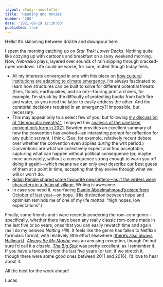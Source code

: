 ```yaml
---
layout: study--newsletter
title: 'Reading and movies'
number: '208'
date: '2021-08-29 12:20:00'
published: true
---
```


Hello! It’s slaloming between drizzle and downpour here.

I spent the morning catching up on _Star Trek: Lower Decks_. Nothing quite like cozying up with cartoons and breakfast on a rainy weekend morning. Now, _Nebraska_ plays, layered over sounds of rain slipping through cracked-open windows. Life could be worse, for sure, muted though today feels.

- All my interests converged in one with this piece on [how cultural institutions are adapting to climate emergency](https://www.theglobeandmail.com/arts/art-and-architecture/article-as-climate-disasters-come-to-museums-doorsteps-curators-decide-what-to/). I’m always fascinated to learn how structures can be built to solve for different potential threats (fires, floods, earthquakes, and so on)—touring print archives, for example, I’m struck by the difficulty of protecting books from both fire and water, as you need the latter to easily address the other. And the curatorial decisions required in an emergency?! Impossible, but necessary.
- This may appeal only to a select few of you, but following [my discussion of “democratic event(s)”](https://lucascherkewski.com/hit-and-miss/206-democratic-events/), I enjoyed this [analysis of the caretaker convention’s form in 2021](https://parliamentum.org/2021/08/27/extreme-risk-aversion-the-caretaker-convention-in-2021/). Bowden provides an excellent summary of how the convention has evolved—an interesting prompt for reflection for any public servant, I think. (See, for example, relatively recent debate over whether the convention even applies _during_ the writ period.) Conventions are what we collectively expect and find acceptable, capturing what can happen without political consequence (or, maybe more accurately, without a consequence strong enough to warn you off doing it again)—which means we can only ever describe our best guess of them at a point in time, accepting that they evolve through what we will or won’t do.
- [Robin Rendle shared some favourite newsletters—as if the writers were characters in a fictional village.](https://desert.glass/archive/news-from-the-republic/) Writing is awesome.
- In case you need it, resurfacing [Elamin Abdelmahmoud’s piece from October of last year—on hope](https://www.buzzfeednews.com/article/elaminabdelmahmoud/hope-2020-pandemic-wildfires). (His distinction between hope and optimism reminds me of one of my life mottos: “high hopes, low expectations”.)

Finally, some friends and I were recently pondering the rom-com genre—specifically, whether there have been any really classic rom-coms made in the last five or so years, ones that you can easily rewatch time and again (as I do my beloved _Notting Hill_). It feels like the genre has fallen to Netflix’s formulaic format, with relatively little effort elsewhere ([there’s also always Hallmark](https://tressiemcphd.medium.com/the-feminist-hallmark-movie-universe-bae64a7f2059)). [_Always Be My Maybe_](https://www.justwatch.com/ca/movie/always-be-my-maybe) was an amusing exception, though I’m not sure I’d call it a _classic_. [_The Big Sick_](https://www.justwatch.com/ca/movie/the-big-sick) was pretty excellent, as I remember it. If you have a favourite from the last five years (or ten, if we stretch it, though there were some good ones between 2011 and 2016), I’d love to hear about it.

All the best for the week ahead!

Lucas